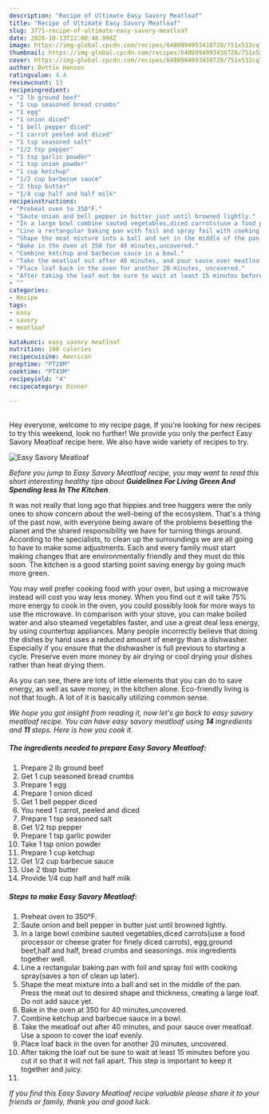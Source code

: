 ```yaml
---
description: "Recipe of Ultimate Easy Savory Meatloaf"
title: "Recipe of Ultimate Easy Savory Meatloaf"
slug: 3771-recipe-of-ultimate-easy-savory-meatloaf
date: 2020-10-13T22:00:48.998Z
image: https://img-global.cpcdn.com/recipes/6480994993438720/751x532cq70/easy-savory-meatloaf-recipe-main-photo.jpg
thumbnail: https://img-global.cpcdn.com/recipes/6480994993438720/751x532cq70/easy-savory-meatloaf-recipe-main-photo.jpg
cover: https://img-global.cpcdn.com/recipes/6480994993438720/751x532cq70/easy-savory-meatloaf-recipe-main-photo.jpg
author: Bettie Hanson
ratingvalue: 4.4
reviewcount: 13
recipeingredient:
- "2 lb ground beef"
- "1 cup seasoned bread crumbs"
- "1 egg"
- "1 onion diced"
- "1 bell pepper diced"
- "1 carrot peeled and diced"
- "1 tsp seasoned salt"
- "1/2 tsp pepper"
- "1 tsp garlic powder"
- "1 tsp onion powder"
- "1 cup ketchup"
- "1/2 cup barbecue sauce"
- "2 tbsp butter"
- "1/4 cup half and half milk"
recipeinstructions:
- "Preheat oven to 350°F."
- "Saute onion and bell pepper in butter just until browned lightly."
- "In a large bowl combine sauted vegetables,diced carrots(use a food processor or cheese grater for finely diced carrots), egg,ground beef,half and half, bread crumbs and seasonings. mix ingredients together well."
- "Line a rectangular baking pan with foil and spray foil with cooking spray(saves a ton of clean up later)."
- "Shape the meat mixture into a ball and set in the middle of the pan. Press the meat out to desired shape and thickness, creating a large loaf. Do not add sauce yet."
- "Bake in the oven at 350 for 40 minutes,uncovered."
- "Combine ketchup and barbecue sauce in a bowl."
- "Take the meatloaf out after 40 minutes, and pour sauce over meatloaf.  Use a spoon to cover the loaf evenly."
- "Place loaf back in the oven for another 20 minutes, uncovered."
- "After taking the loaf out be sure to wait at least 15 minutes before you cut it so that it will not fall apart. This step is important to keep it together and juicy."
- ""
categories:
- Recipe
tags:
- easy
- savory
- meatloaf

katakunci: easy savory meatloaf 
nutrition: 160 calories
recipecuisine: American
preptime: "PT28M"
cooktime: "PT43M"
recipeyield: "4"
recipecategory: Dinner

---
```

<br>
Hey everyone, welcome to my recipe page, If you're looking for new recipes to try this weekend, look no further! We provide you only the perfect Easy Savory Meatloaf recipe here. We also have wide variety of recipes to try.
<br>


![Easy Savory Meatloaf](https://img-global.cpcdn.com/recipes/6480994993438720/751x532cq70/easy-savory-meatloaf-recipe-main-photo.jpg)

<i>Before you jump to Easy Savory Meatloaf recipe, you may want to read this short interesting healthy tips about 
<strong>Guidelines For Living Green And Spending less In The Kitchen</strong>.</i>
</br>

It was not really that long ago that hippies and tree huggers were the only ones to show concern about the well-being of the ecosystem. That's a thing of the past now, with everyone being aware of the problems besetting the planet and the shared responsibility we have for turning things around. According to the specialists, to clean up the surroundings we are all going to have to make some adjustments. Each and every family must start making changes that are environmentally friendly and they must do this soon. The kitchen is a good starting point saving energy by going much more green.

You may well prefer cooking food with your oven, but using a microwave instead will cost you way less money. When you find out it will take 75% more energy to cook in the oven, you could possibly look for more ways to use the microwave. In comparison with your stove, you can make boiled water and also steamed vegetables faster, and use a great deal less energy, by using countertop appliances. Many people incorrectly believe that doing the dishes by hand uses a reduced amount of energy than a dishwasher. Especially if you ensure that the dishwasher is full previous to starting a cycle. Preserve even more money by air drying or cool drying your dishes rather than heat drying them.

As you can see, there are lots of little elements that you can do to save energy, as well as save money, in the kitchen alone. Eco-friendly living is not that tough. A lot of it is basically utilizing common sense.


<i>We hope you got insight from reading it, now let's go back to easy savory meatloaf recipe. You can have easy savory meatloaf using <strong>14</strong> ingredients and <strong>11</strong> steps. Here is how you cook it.
</i>

##### The ingredients needed to prepare Easy Savory Meatloaf:

1. Prepare 2 lb ground beef
1. Get 1 cup seasoned bread crumbs
1. Prepare 1 egg
1. Prepare 1 onion diced
1. Get 1 bell pepper diced
1. You need 1 carrot, peeled and diced
1. Prepare 1 tsp seasoned salt
1. Get 1/2 tsp pepper
1. Prepare 1 tsp garlic powder
1. Take 1 tsp onion powder
1. Prepare 1 cup ketchup
1. Get 1/2 cup barbecue sauce
1. Use 2 tbsp butter
1. Provide 1/4 cup half and half milk


##### Steps to make Easy Savory Meatloaf:

1. Preheat oven to 350°F.
1. Saute onion and bell pepper in butter just until browned lightly.
1. In a large bowl combine sauted vegetables,diced carrots(use a food processor or cheese grater for finely diced carrots), egg,ground beef,half and half, bread crumbs and seasonings. mix ingredients together well.
1. Line a rectangular baking pan with foil and spray foil with cooking spray(saves a ton of clean up later).
1. Shape the meat mixture into a ball and set in the middle of the pan. Press the meat out to desired shape and thickness, creating a large loaf. Do not add sauce yet.
1. Bake in the oven at 350 for 40 minutes,uncovered.
1. Combine ketchup and barbecue sauce in a bowl.
1. Take the meatloaf out after 40 minutes, and pour sauce over meatloaf.  Use a spoon to cover the loaf evenly.
1. Place loaf back in the oven for another 20 minutes, uncovered.
1. After taking the loaf out be sure to wait at least 15 minutes before you cut it so that it will not fall apart. This step is important to keep it together and juicy.
1. 


<i>If you find this Easy Savory Meatloaf recipe valuable please share it to your friends or family, thank you and good luck.</i>

